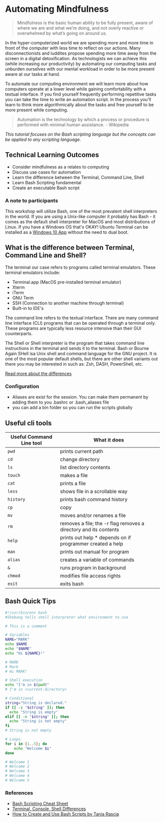 # Automating Mindfulness

>  Mindfulness is the basic human ability to be fully present, aware of where we are and what we’re doing, and not overly reactive or overwhelmed by what’s going on around us.

In the hyper-computerized  world we are spending more and more time in front of the computer with less time to reflect on our actions. Many disconnectionists and luddites propose spending more time away from the screen in a digital detoxification. As technologists we can achieve this (while increasing our productivity) by automating our computing tasks and unburden ourselves with our mental workload in order to be more present aware at our tasks at hand.

To automate our computing environment we will learn more about how computers operate at a lower level while gaining comfortability with a textual interface. If you find yourself frequently performing repetitive tasks you can take the time to write an automation script. In the process you'll learn to think more algorithmically about the tasks and free yourself to be more present while computing.

> Automation is the technology by which a process or procedure is performed with minimal human assistance. - Wikipedia

*This tutorial focuses on the Bash scripting language but the concepts can be applied to any scripting language.*

## Technical Learning Outcomes
- Consider mindfulness as a relates to computing
- Discuss use cases for automation
- Learn the difference between the Terminal, Command Line, Shell
- Learn Bash Scripting fundamental
- Create an executable Bash script

### A note to participants
This workshop will utilize Bash, one of the most prevalent shell interpreters in the world. If you are using a Unix-like computer it probably has Bash - it comes as the default shell interpreter for MacOS and most distributions of Linux. If you have a Windows OS that's OKAY! Ubuntu Terminal can be installed as a [Windows 10 App](https://www.microsoft.com/en-us/p/ubuntu/9nblggh4msv6?activetab=pivot:overviewtab) without the need to dual boot.

## What is the difference between Terminal, Command Line and Shell?

The terminal our case refers to programs called terminal emulators. These terminal emulators include: 
- Terminal.app (MacOS pre-installed terminal emulator)
- Xterm
- iTerm
- GNU Term
- SSH (Connection to another machine through terminal)
- Built-in to IDE's 

The command line refers to the textual interface. There are many  command line interface (CLI) programs that can be operated through a terminal only. These programs are typically less resource intensive than their GUI counterparts.

The Shell or Shell interpreter is the program that takes command line instructions in the terminal and sends it to the terminal. Bash or Bourne Again SHell isa Unix shell and command language for the GNU project. It is one of the most popular default shells, but there are other shell variants out there you may be interested in such as: Zsh, DASH, PowerShell, etc.

[Read more about the differences](https://askubuntu.com/questions/506510/what-is-the-difference-between-terminal-console-shell-and-command-line)

### Configuration
- Aliases are exist for the session. You can make them permanent by adding them to you .bashrc or .bash\_aliases file
- you can add a bin folder so you can run the scripts globally

## Useful cli tools

| Useful Command Line tool  | What it does                                                       |
| ------------------------- | -------------                                                      |
| `pwd`                     | prints current path                                                |
| `cd`                      | change directory                                                   |
| `ls`                      | list directory contents                                            |
| `touch`                   | makes a file                                                       |
| `cat`                     | prints a file                                                      |
| `less`                    | shows file in a scrollable way                                     |
| `history`                 | prints bash command history                                        |
| `cp`                      | copy                                                               |
| `mv`                      | moves and/or renames a file                                        |
| `rm`                      | removes a file; the  -r flag removes a directory and its  contents |
| `help`                    | prints out help \* depends on if programmer created a help         |
| `man`                     | prints out manual for program                                      |
| `alias`                   | creates a variable of commands                                     |
| `&`                       | runs program in background                                         |
| `chmod`                   | modifies file access rights                                        |
| `exit`                    | exits bash                                                         |

## Bash Quick Tips
```bash
#!/usr/bin/env bash 
#Shebang tells shell interpreter what environment to use

# This is a comment

# Variables
NAME="MARK"
echo $NAME 
echo "$NAME"
echo "Hi ${NAME}!"

# MARK
# Mark
# Hi MARK!

# Shell execution
echo "I'm in $(pwd)"
# I'm in <current-directory>

# Conditional
string="String is declared."
if [[ -z "$string" ]]; then
  echo "String is empty"
elif [[ -n "$string" ]]; then
  echo "String is not empty"
fi
# String is not empty

# Loops
for i in {1..5}; do
    echo "Welcome $i"
done

# Welcome 1
# Welcome 2
# Welcome 3
# Welcome 4
# Welcome 5

```

### References
- [Bash Scripting Cheat Sheet](https://devhints.io/bash)
- [Terminal, Console, Shell Differences](https://askubuntu.com/questions/506510/what-is-the-difference-between-terminal-console-shell-and-command-line)
- [How to Create and Use Bash Scripts by Tania Rascia](https://www.taniarascia.com/how-to-create-and-use-bash-scripts/)
